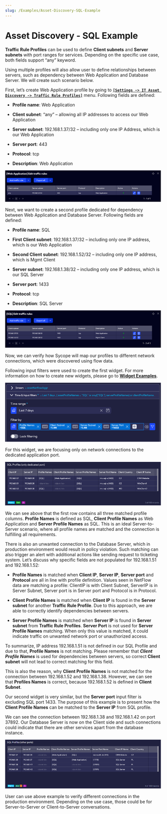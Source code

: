 ```yaml
---
slug: /Examples/Asset-Discovery-SQL-Example
---
```



# Asset Discovery - SQL Example

**Traffic Rule Profiles** can be used to define **Client subnets** and **Server subnets** with port ranges for services. Depending on the specific use case, both fields support “any” keyword.

Using multiple profiles will also allow user to define relationships between servers, such as dependency between Web Application and Database Server. We will create such scenario below.

First, let’s create Web Application profile by going to [**`[Settings -> IT Asset Discovery -> Traffic Rule Profiles]`**](/User-Guide/Settings/IT-Asset-Discovery/Traffic-Rule-Profiles) menu. Following fields are defined:

- **Profile name**: Web Application

- **Client subnet**: “any” – allowing all IP addresses to access our Web Application

- **Server subnet**: 192.168.1.37/32 – including only one IP Address, which is our Web Application

- **Server port**: 443

- **Protocol**: tcp

- **Description**: Web Application 

![Edit traffic rules](assets/Edit-traffic-rules.png)

Next, we want to create a second profile dedicated for dependency between Web Application and Database Server. Following fields are defined:

- **Profile name**: SQL

- **First Client subnet**: 192.168.1.37/32 – including only one IP address, which is our Web Application

- **Second Client subnet**: 192.168.1.52/32 – including only one IP address, which is Mgmt Client

- **Server subnet**: 192.168.1.38/32 – including only one IP address, which is our SQL Server

- **Server port**: 1433

- **Protocol**: tcp

- **Description**: SQL Server 

![Edit traffic rules](assets/Edit-traffic-rules2.png)

Now, we can verify how Sycope will map our profiles to different network connections, which were discovered using flow data.

Following input filters were used to create the first widget. For more information on how to create new widgets, please go to [**Widget Examples**](/Examples/Widget-Examples). 

![Time & Input Filters](assets/time-input-filters.png)

For this widget, we are focusing only on network connections to the dedicated application port. 

![SQL Profiles](assets/SQL-Profiles.png)

We can see above that the first row contains all three matched profile columns. **Profile Names** is defined as SQL, **Client Profile Names** as Web Application and **Server Profile Names** as SQL. This is an ideal Server-to-Server scenario, where all profile names are matched and the connection is fulfilling all requirements.

There is also an unwanted connection to the Database Server, which in production environment would result in policy violation. Such matching can also trigger an alert with additional actions like sending request to ticketing system. Let’s discuss why specific fields are not populated for 192.168.1.51 and 192.168.1.52:

- **Profile Names** is matched when **Client IP**, **Server IP**, **Server port** and **Protocol** are all in line with profile definition. Values seen in NetFlow data are matching a profile: ClientIP is with Client Subnet, ServerIP is in Server Subnet, Server port is in Server port and Protocol is in Protocol.

- **Client Profile Names** is matched when **Client IP** is found in the **Server subnet** for another **Traffic Rule Profile**. Due to this approach, we are able to correctly identify dependencies between servers.

- **Server Profile Names** is matched when **Server IP** is found in **Server subnet** from **Traffic Rule Profiles**. **Server Port** is not used for **Server Profile Names** matching. When only this value is matched, it could indicate traffic on unwanted network port or unauthorized access.

To summarize, IP address 192.168.1.51 is not defined in our SQL Profile and due to that, **Profile Names** is not matching. Please remember that ***Client Profile Names*** is used for dependencies between servers, so correct **Client subnet** will not lead to correct matching for this field.

This is also the reason, why **Client Profile Names** is not matched for the connection between 192.168.1.52 and 192.168.1.38. However, we can see that **Profiles Names** is correct, because 192.168.1.52 is defined in **Client Subnet**. 

Our second widget is very similar, but the **Server port** input filter is excluding SQL port 1433. The purpose of this example is to present how the **Client Profile Names** can be matched to the **Server IP** from SQL profile.

We can see the connection between 192.168.1.38 and 192.168.1.42 on port 37892. Our Database Server is now on the Client side and such connections could indicate that there are other services apart from the database instance. 

![SQL Profiles](assets/SQL-Profiles-2.png)

User can use above example to verify different connections in the production environment. Depending on the use case, those could be for Server-to-Server or Client-to-Server conversations.
